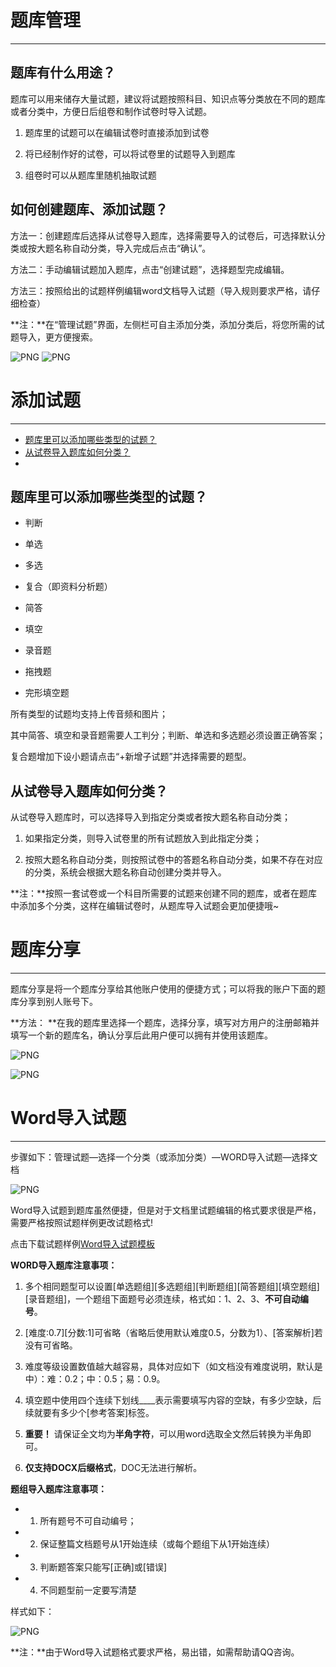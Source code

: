 # 题库管理
----------

## 题库有什么用途？ ##

题库可以用来储存大量试题，建议将试题按照科目、知识点等分类放在不同的题库或者分类中，方便日后组卷和制作试卷时导入试题。

1. 题库里的试题可以在编辑试卷时直接添加到试卷

2. 将已经制作好的试卷，可以将试卷里的试题导入到题库

3. 组卷时可以从题库里随机抽取试题

## 如何创建题库、添加试题？ ##

方法一：创建题库后选择从试卷导入题库，选择需要导入的试卷后，可选择默认分类或按大题名称自动分类，导入完成后点击“确认”。 

方法二：手动编辑试题加入题库，点击“创建试题”，选择题型完成编辑。 

方法三：按照给出的试题样例编辑word文档导入试题（导入规则要求严格，请仔细检查）

**注：**在“管理试题”界面，左侧栏可自主添加分类，添加分类后，将您所需的试题导入，更方便搜索。

![PNG](_static/5-0.png)
![PNG]( _static/5-1.png)

# 添加试题
----------

* [题库里可以添加哪些类型的试题？](#题库里可以添加哪些类型的试题？)
* [从试卷导入题库如何分类？](#从试卷导入题库如何分类？)
* 
## 题库里可以添加哪些类型的试题？ ##

* 判断

* 单选

* 多选

* 复合（即资料分析题）

* 简答

* 填空

* 录音题

* 拖拽题

* 完形填空题

所有类型的试题均支持上传音频和图片；

其中简答、填空和录音题需要人工判分；判断、单选和多选题必须设置正确答案；

复合题增加下设小题请点击“+新增子试题”并选择需要的题型。

## 从试卷导入题库如何分类？ ##

从试卷导入题库时，可以选择导入到指定分类或者按大题名称自动分类；

1. 如果指定分类，则导入试卷里的所有试题放入到此指定分类；

2. 按照大题名称自动分类，则按照试卷中的答题名称自动分类，如果不存在对应的分类，系统会根据大题名称自动创建分类并导入。

**注：**按照一套试卷或一个科目所需要的试题来创建不同的题库，或者在题库中添加多个分类，这样在编辑试卷时，从题库导入试题会更加便捷哦~

# 题库分享
-------------

题库分享是将一个题库分享给其他账户使用的便捷方式；可以将我的账户下面的题库分享到别人账号下。

**方法： **在我的题库里选择一个题库，选择分享，填写对方用户的注册邮箱并填写一个新的题库名，确认分享后此用户便可以拥有并使用该题库。

![PNG](_static/5-01.png)

![PNG](_static/5-02.png)

# Word导入试题
-------------------

步骤如下：管理试题—选择一个分类（或添加分类）—WORD导入试题—选择文档

![PNG](_static/5-2.png)

Word导入试题到题库虽然便捷，但是对于文档里试题编辑的格式要求很是严格，需要严格按照试题样例更改试题格式!

点击下载试题样例[Word导入试题模板](https://static.eztest.org/static/content/category/img/WORD试题导入样例.docx?_version=46)

**WORD导入题库注意事项：**

1. 多个相同题型可以设置[单选题组][多选题组][判断题组][简答题组][填空题组][录音题组]，一个题组下面题号必须连续，格式如：1、2、3、**不可自动编号**。

2. [难度:0.7][分数:1]可省略（省略后使用默认难度0.5，分数为1）、[答案解析]若没有可省略。

3. 难度等级设置数值越大越容易，具体对应如下（如文档没有难度说明，默认是中）：难：0.2；中：0.5；易：0.9。

4. 填空题中使用四个连续下划线____表示需要填写内容的空缺，有多少空缺，后续就要有多少个[参考答案]标签。

5. **重要！** 请保证全文均为**半角字符**，可以用word选取全文然后转换为半角即可。

6. **仅支持DOCX后缀格式**，DOC无法进行解析。

**题组导入题库注意事项：**

- 1. 所有题号不可自动编号；
- 2. 保证整篇文档题号从1开始连续（或每个题组下从1开始连续）
- 3. 判断题答案只能写[正确]或[错误]
- 4. 不同题型前一定要写清楚

样式如下：

![PNG](_static/5-3.png)

**注：**由于Word导入试题格式要求严格，易出错，如需帮助请QQ咨询。
